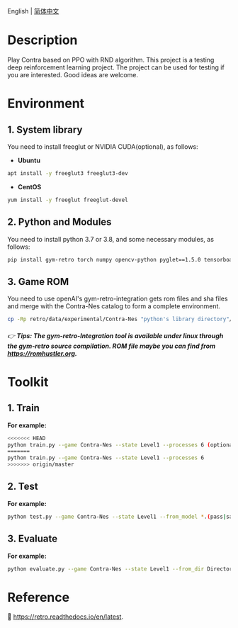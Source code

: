English | [简体中文](./README.cn.md)

# Description

Play Contra based on PPO with RND algorithm. This project is a testing deep reinforcement learning project. The project can be used for testing if you are interested. Good ideas are welcome.

# Environment

## 1. System library
You need to install freeglut or NVIDIA CUDA(optional), as follows:
- **Ubuntu**
```bash
apt install -y freeglut3 freeglut3-dev
```
- **CentOS**
```bash
yum install -y freeglut freeglut-devel
```

## 2. Python and Modules
You need to install python 3.7 or 3.8, and some necessary modules, as follows:
```bash
pip install gym-retro torch numpy opencv-python pyglet==1.5.0 tensorboard
```

## 3. Game ROM
You need to use openAI's gym-retro-integration gets rom files and sha files and merge with the Contra-Nes catalog to form a complete environment.
```bash
cp -Rp retro/data/experimental/Contra-Nes "python's library directory"/site-packages/retro/data/stable
```

###### :point_right: **Tips: The gym-retro-Integration tool is available under linux through the gym-retro source compilation. ROM file maybe you can find from https://romhustler.org.**

# Toolkit

## 1. Train
**For example:**
```bash
<<<<<<< HEAD
python train.py --game Contra-Nes --state Level1 --processes 6 (optional --render)
=======
python train.py --game Contra-Nes --state Level1 --processes 6
>>>>>>> origin/master
```

## 2. Test
**For example:**
```bash
python test.py --game Contra-Nes --state Level1 --from_model *.(pass|save)
```

## 3. Evaluate
**For example:**
```bash
python evaluate.py --game Contra-Nes --state Level1 --from_dir Directory (like trained_models/2021-...)
```

# Reference

:book: https://retro.readthedocs.io/en/latest.
